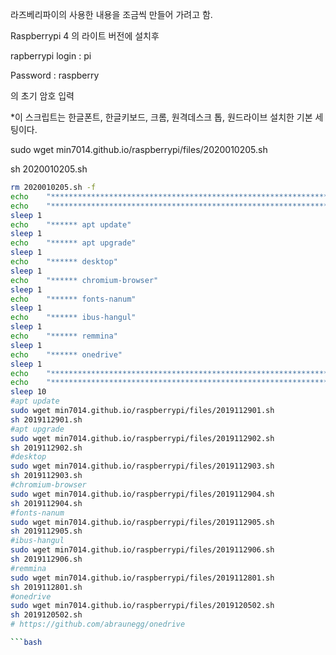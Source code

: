 라즈베리파이의 사용한 내용을 조금씩 만들어 가려고 함.

Raspberrypi 4 의 라이트 버전에 설치후

rapberrypi login : pi

Password : raspberry

의 초기 암호 입력

*이 스크립트는 한글폰트, 한글키보드, 크롬, 원격데스크 톱, 원드라이브 설치한 기본 세팅이다.

sudo wget min7014.github.io/raspberrypi/files/2020010205.sh

sh 2020010205.sh


```bash
rm 2020010205.sh -f
echo    "*******************************************************************************"
echo    "*******************************************************************************" 
sleep 1 
echo    "****** apt update"  
sleep 1 
echo    "****** apt upgrade"  
sleep 1 
echo    "****** desktop"  
sleep 1 
echo    "****** chromium-browser"   
sleep 1 
echo    "****** fonts-nanum"   
sleep 1 
echo    "****** ibus-hangul"   
sleep 1 
echo    "****** remmina"   
sleep 1 
echo    "****** onedrive"   
sleep 1 
echo    "*******************************************************************************"
echo    "*******************************************************************************"
sleep 10
#apt update 
sudo wget min7014.github.io/raspberrypi/files/2019112901.sh 
sh 2019112901.sh 
#apt upgrade
sudo wget min7014.github.io/raspberrypi/files/2019112902.sh 
sh 2019112902.sh 
#desktop
sudo wget min7014.github.io/raspberrypi/files/2019112903.sh 
sh 2019112903.sh 
#chromium-browser
sudo wget min7014.github.io/raspberrypi/files/2019112904.sh 
sh 2019112904.sh 
#fonts-nanum 
sudo wget min7014.github.io/raspberrypi/files/2019112905.sh 
sh 2019112905.sh 
#ibus-hangul
sudo wget min7014.github.io/raspberrypi/files/2019112906.sh 
sh 2019112906.sh 
#remmina 
sudo wget min7014.github.io/raspberrypi/files/2019112801.sh 
sh 2019112801.sh
#onedrive
sudo wget min7014.github.io/raspberrypi/files/2019120502.sh 
sh 2019120502.sh 
# https://github.com/abraunegg/onedrive

```bash
